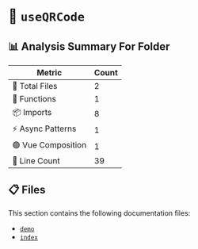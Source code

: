 # 📁 `useQRCode`

## 📊 Analysis Summary For Folder

| Metric | Count |
|--------|-------|
| 📁 Total Files | 2 |
| 🔧 Functions | 1 |
| 📦 Imports | 8 |
| ⚡ Async Patterns | 1 |
| 🟢 Vue Composition | 1 |
| 🔢 Line Count | 39 |


## 📋 Files

This section contains the following documentation files:

- [`demo`](./demo.md)
- [`index`](./index.md)